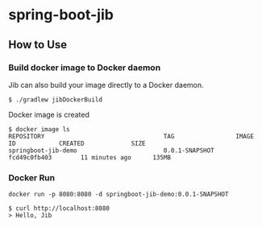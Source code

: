 # spring-boot-jib

## How to Use
### Build docker image to Docker daemon 
Jib can also build your image directly to a Docker daemon. 

```
$ ./gradlew jibDockerBuild
```

Docker image is created
```
$ docker image ls
REPOSITORY                                 TAG                 IMAGE ID            CREATED             SIZE
springboot-jib-demo                        0.0.1-SNAPSHOT      fcd49c0fb403        11 minutes ago      135MB
```

### Docker Run

```
docker run -p 8080:8080 -d springboot-jib-demo:0.0.1-SNAPSHOT
```
 
```
$ curl http://localhost:8080
> Hello, Jib
```
